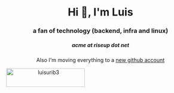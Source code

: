 <!-- Good ol' html -->
<h1 align="center">Hi 👋, I'm Luis</h1>
<h3 align="center">a fan of technology (backend, infra and linux)</h3>
<h5 align="center">acme at riseup dot net</h5>

<p align="center">
Also I'm moving everything to a <a href="https://github.com/4cm3">new github account</a></p>

<p align="center"><a href="https://www.buymeacoffee.com/luisurib3"> <img align="left" src="https://cdn.buymeacoffee.com/buttons/v2/default-yellow.png" height="50" width="210" alt="luisurib3" /></a></p><br><br>

